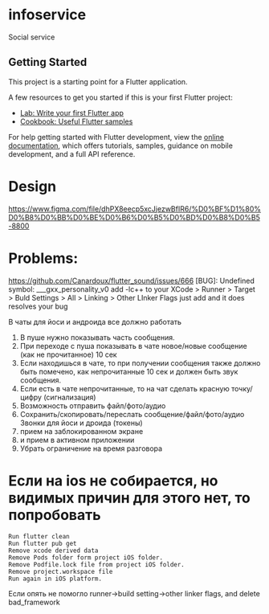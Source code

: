 # infoservice

Social service

## Getting Started

This project is a starting point for a Flutter application.

A few resources to get you started if this is your first Flutter project:

- [Lab: Write your first Flutter app](https://docs.flutter.dev/get-started/codelab)
- [Cookbook: Useful Flutter samples](https://docs.flutter.dev/cookbook)

For help getting started with Flutter development, view the
[online documentation](https://docs.flutter.dev/), which offers tutorials,
samples, guidance on mobile development, and a full API reference.

# Design
https://www.figma.com/file/dhPX8eecp5xcJjezwBfIR6/%D0%BF%D1%80%D0%B8%D0%BB%D0%BE%D0%B6%D0%B5%D0%BD%D0%B8%D0%B5-8800

# Problems:
https://github.com/Canardoux/flutter_sound/issues/666
[BUG]: Undefined symbol: ___gxx_personality_v0
add -lc++
to your XCode > Runner > Target > Buld Settings > All > Linking > Other LInker Flags
just add and it does resolves your bug






В чаты для йоси и андроида все должно работать
1) В пуше нужно показывать часть сообщения.
2) При переходе с пуша показывать в чате новое/новые сообщение (как не прочитанное) 10 сек
3) Если находишься в чате, то при получении сообщения также должно быть помечено, как непрочитанные 10 сек и должен быть звук сообщения.
4) Если есть в чате непрочитанные, то на чат сделать красную точку/цифру (сигнализация)
5) Возможность отправить файл/фото/аудио
6) Сохранить/скопировать/переслать сообщение/файл/фото/аудио
Звонки для йоси и дроида (токены)
1) прием на заблокированном экране
2) и прием в активном приложении
3) Убрать ограничение на время разговора


# Если на ios не собирается, но видимых причин для этого нет, то попробовать
    Run flutter clean
    Run flutter pub get
    Remove xcode derived data
    Remove Pods folder form project iOS folder.
    Remove Podfile.lock file from project iOS folder.
    Remove project.workspace file
    Run again in iOS platform.
Если опять не помогло
runner->build setting->other linker flags, and delete bad_framework
